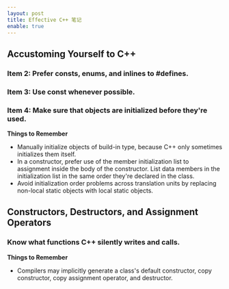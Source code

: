 ```yaml
---
layout: post
title: Effective C++ 笔记
enable: true
---
```


## Accustoming Yourself to C++

### Item 2: Prefer consts, enums, and inlines to #defines.

### Item 3: Use const whenever possible.

### Item 4: Make sure that objects are initialized before they're used.

**Things to Remember**
- Manually initialize objects of build-in type, because C++ only sometimes initializes them itself.
- In a constructor, prefer use of the member initialization list to assignment inside the body of the constructor. List data members in the initialization list in the same order they're declared in the class.
- Avoid initialization order problems across translation units by replacing non-local static objects with local static objects.

## Constructors, Destructors, and Assignment Operators

### Know what functions C++ silently writes and calls.

**Things to Remember**
- Compilers may implicitly generate a class's default constructor, copy constructor, copy assignment operator, and destructor.



